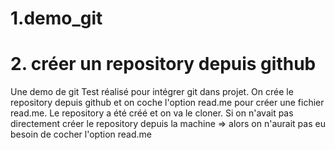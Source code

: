# 1.demo_git
# 2. créer un repository depuis github
Une demo de git
Test réalisé pour intégrer git dans projet. On crée le repository depuis github et on coche l'option read.me pour créer une fichier read.me. Le repository a été créé et on va le cloner. Si on n'avait pas directement créer le repository depuis la machine => alors on n'aurait pas eu besoin de cocher l'option read.me

